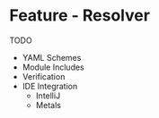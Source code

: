 # Feature - Resolver

TODO

- YAML Schemes
- Module Includes
- Verification
- IDE Integration
  - IntelliJ
  - Metals